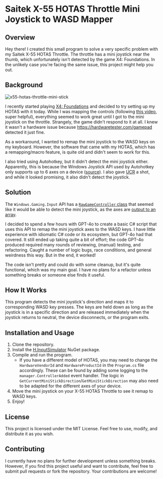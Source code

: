 # Saitek X-55 HOTAS Throttle Mini Joystick to WASD Mapper

## Overview

Hey there! I created this small program to solve a very specific problem with my Saitek X-55 HOTAS Throttle. The throttle has a mini joystick near the thumb, which unfortunately isn't detected by the game X4: Foundations. In the unlikely case you're facing the same issue, this project might help you out.

## Background

![x55-hotas-throttle-mini-stick](https://github.com/user-attachments/assets/966e3109-88cb-4699-907a-4f564ecee20c)

I recently started playing [X4: Foundations](https://store.steampowered.com/app/392160/X4_Foundations/) and decided to try setting up my HOTAS with it today. While I was mapping the controls (following [this video](https://www.youtube.com/watch?v=Mog0rcd5aH4), super helpful), everything seemed to work great until I got to the mini joystick on the throttle. Strangely, the game didn't respond to it at all. I knew it wasn't a hardware issue because https://hardwaretester.com/gamepad detected it just fine.

As a workaround, I wanted to remap the mini joystick to the WASD keys on my keyboard. However, the software that came with my HOTAS, which has a remapping/macro feature, is quite old and didn't seem to work for this.

I also tried using Autohotkey, but it didn't detect the mini joystick either. Apparently, this is because the Windows Joystick API used by Autohotkey only supports up to 6 axes on a device ([source](https://www.autohotkey.com/board/topic/78802-fact-7axis-joystick-to-many-analog-for-ahk/)). I also gave [UCR](https://github.com/Snoothy/UCR) a shot, and while it looked promising, it also didn't detect the joystick.

## Solution

The `Windows.Gaming.Input` API has a [`RawGameController` class](https://learn.microsoft.com/en-us/uwp/api/windows.gaming.input.rawgamecontroller?view=winrt-26100) that seemed like it would be able to detect the mini joystick, as the axes are [output to an array](https://learn.microsoft.com/en-us/uwp/api/windows.gaming.input.rawgamecontroller.getcurrentreading?view=winrt-26100).

I decided to spend a few hours with GPT-4o to create a basic C# script that uses this API to remap the mini joystick axes to the WASD keys. I have little experience with idiomatic C# code or its ecosystem, but GPT-4o had that covered. It still ended up taking quite a bit of effort; the code GPT-4o produced required many rounds of reviewing, (manual) testing, and refactoring. Caught a number of logic bugs, race conditions, and general weirdness this way. But in the end, it worked!

The code isn't pretty and could do with some cleanup, but it's quite functional, which was my main goal. I have no plans for a refactor unless something breaks or someone else finds it useful.

## How It Works

This program detects the mini joystick's direction and maps it to corresponding WASD key presses. The keys are held down as long as the joystick is in a specific direction and are released immediately when the joystick returns to neutral, the device disconnects, or the program exits.

## Installation and Usage

1. Clone the repository.
2. Install the [H.InputSimulator](https://www.nuget.org/packages/H.InputSimulator) NuGet package.
3. Compile and run the program.
    - If you have a different model of HOTAS, you may need to change the `HardwareVendorId` and `HardwareProductId` in the `Program.cs` file accordingly. These can be found by adding some logging to the `manager.ControllerAdded` event handler. The logic in `GetCurrentMiniStickDirection`/`GetMiniStickDirection` may also need to be adapted for the different axes of your device.
4. Move the mini joystick on your X-55 HOTAS Throttle to see it remap to WASD keys.
5. Enjoy!

## License

This project is licensed under the MIT License. Feel free to use, modify, and distribute it as you wish.

## Contributing

I currently have no plans for further development unless something breaks. However, if you find this project useful and want to contribute, feel free to submit pull requests or fork the repository. Your contributions are welcome!

